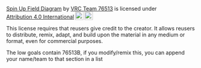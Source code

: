  <p xmlns:cc="http://creativecommons.org/ns#" xmlns:dct="http://purl.org/dc/terms/"><a property="dct:title" rel="cc:attributionURL" href="https://github.com/vex-76513/field-diagram">Spin Up Field Diagram</a> by <a rel="cc:attributionURL dct:creator" property="cc:attributionName" href="https://github.com/vex-76513">VRC Team 76513</a> is licensed under <a href="http://creativecommons.org/licenses/by/4.0/?ref=chooser-v1" target="_blank" rel="license noopener noreferrer" style="display:inline-block;">Attribution 4.0 International<img style="height:22px!important;margin-left:3px;vertical-align:text-bottom;" src="https://mirrors.creativecommons.org/presskit/icons/cc.svg?ref=chooser-v1"><img style="height:22px!important;margin-left:3px;vertical-align:text-bottom;" src="https://mirrors.creativecommons.org/presskit/icons/by.svg?ref=chooser-v1"></a></p> 
 This license requires that reusers give credit to the creator. It allows reusers to distribute, remix, adapt, and build upon the material in any medium or format, even for commercial purposes. 
 
 
 The low goals contain 76513B, if you modify/remix this, you can append your name/team to that section in a list
